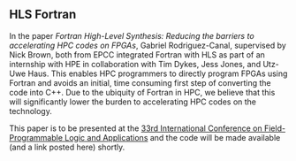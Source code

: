 ## HLS Fortran

In the paper _Fortran High-Level Synthesis: Reducing the barriers to accelerating HPC codes on FPGAs_, Gabriel Rodriguez-Canal, supervised by Nick Brown, both from EPCC integrated Fortran with HLS as part of an internship with HPE in collaboration with Tim Dykes, Jess Jones, and Utz-Uwe Haus. This enables HPC programmers to directly program FPGAs using Fortran and avoids an initial, time consuming first step of converting the code into C++. Due to the ubiquity of Fortran in HPC, we believe that this will significantly lower the burden to accelerating HPC codes on the technology.

This paper is to be presented at the [33rd International Conference on Field-Programmable Logic and Applications](https://2023.fpl.org/) and the code will be made available (and a link posted here) shortly.
